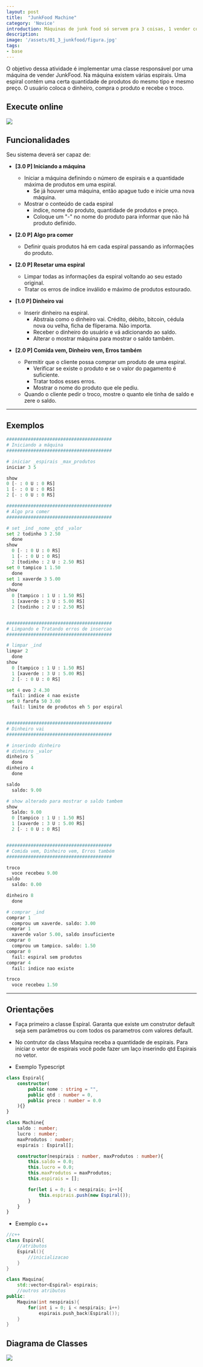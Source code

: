 ```yaml
---
layout: post
title:  "JunkFood Machine"
category: 'Novice'
introduction: Máquinas de junk food só servem pra 3 coisas, 1 vender comidas que fazem mal pra saúde, 2 rejeitar as notas velhas que você tem e 3 te matar de raiva porque você leu 5 vezes e ainda não entendeu o que é pra fazer no trabalho.
description: 
image: '/assets/01_3_junkfood/figura.jpg'
tags:
- base
---
```


O objetivo dessa atividade é implementar uma classe responsável por uma máquina de vender JunkFood. Na máquina existem várias espirais. Uma espiral contém uma certa quantidade de produtos do mesmo tipo e mesmo preço. O usuário coloca o dinheiro, compra o produto e recebe o troco.


## Execute online
[![](/assets/images/run.png)](/assets/01_3_junkfood/run.html)

## Funcionalidades

Seu sistema deverá ser capaz de:

- **[3.0 P] Iniciando a máquina** 
    - Iniciar a máquina definindo o número de espirais e a quantidade máxima de produtos em uma espiral.
        - Se já houver uma máquina, então apague tudo e inicie uma nova máquina.
    - Mostrar o conteúdo de cada espiral
        - indice, nome do produto, quantidade de produtos e preço.
        - Coloque um "-" no nome do produto para informar que não há produto definido.

- **[2.0 P] Algo pra comer** 
    - Definir quais produtos há em cada espiral passando as informações do produto.
- **[2.0 P] Resetar uma espiral** 
    - Limpar todas as informações da espiral voltando ao seu estado original. 
    - Tratar os erros de indice inválido e máximo de produtos estourado.

- **[1.0 P] Dinheiro vai** 
    - Inserir dinheiro na espiral.
        - Abstraia como o dinheiro vai. Crédito, débito, bitcoin, cédula nova ou velha, ficha de fliperama. Não importa.
        - Receber o dinheiro do usuário e vá adicionando ao saldo.
        - Alterar o mostrar máquina para mostrar o saldo também.

- **[2.0 P] Comida vem, Dinheiro vem, Erros também** 
    - Permitir que o cliente possa comprar um produto de uma espiral.
        - Verificar se existe o produto e se o valor do pagamento é suficiente.
        - Tratar todos esses erros.
        - Mostrar o nome do produto que ele pediu.
    - Quando o cliente pedir o troco, mostre o quanto ele tinha de saldo e zere o saldo.

---
## Exemplos

```python
#######################################
# Iniciando a máquina
#######################################

# iniciar _espirais _max_produtos
iniciar 3 5

show
0 [- : 0 U : 0 RS]
1 [- : 0 U : 0 RS]
2 [- : 0 U : 0 RS]

#######################################
# Algo pra comer
#######################################

# set _ind _nome _qtd _valor 
set 2 todinho 3 2.50
  done
show
  0 [- : 0 U : 0 RS]
  1 [- : 0 U : 0 RS]
  2 [todinho : 2 U : 2.50 RS]
set 0 tampico 1 1.50
  done
set 1 xaverde 3 5.00
  done
show   
  0 [tampico : 1 U : 1.50 RS]
  1 [xaverde : 3 U : 5.00 RS]
  2 [todinho : 2 U : 2.50 RS]


#######################################
# Limpando e Tratando erros de insercao
#######################################

# limpar _ind
limpar 2
  done
show   
  0 [tampico : 1 U : 1.50 RS]
  1 [xaverde : 3 U : 5.00 RS]
  2 [- : 0 U : 0 RS]

set 4 ovo 2 4.30
  fail: indice 4 nao existe
set 0 farofa 50 3.00
  fail: limite de produtos eh 5 por espiral


#######################################
# Dinheiro vai
#######################################

# inserindo dinheiro
# dinheiro _valor
dinheiro 5
  done
dinheiro 4
  done

saldo
  saldo: 9.00

# show alterado para mostrar o saldo tambem
show   
  Saldo: 9.00
  0 [tampico : 1 U : 1.50 RS]
  1 [xaverde : 3 U : 5.00 RS]
  2 [- : 0 U : 0 RS]


#######################################
# Comida vem, Dinheiro vem, Erros também
#######################################

troco
  voce recebeu 9.00
saldo
  saldo: 0.00

dinheiro 8
  done

# comprar _ind
comprar 1
  comprou um xaverde. saldo: 3.00
comprar 1
  xaverde valor 5.00, saldo insuficiente
comprar 0
  comprou um tampico. saldo: 1.50
comprar 0
  fail: espiral sem produtos
comprar 4
  fail: indice nao existe

troco
  voce recebeu 1.50


```



---
## Orientações

- Faça primeiro a classe Espiral. Garanta que existe um construtor default seja sem parâmetros ou com todos os parametros com valores default.
- No contrutor da class Maquina receba a quantidade de espirais. Para iniciar o vetor de espirais você pode fazer um laço inserindo qtd Espirais no vetor.

- Exemplo Typescript

```typescript
class Espiral{
    constructor(
        public nome : string = "", 
        public qtd : number = 0, 
        public preco : number = 0.0
    ){}
}

class Machine{
    saldo : number;
    lucro : number;
    maxProdutos : number;
    espirais : Espiral[];

    constructor(nespirais : number, maxProdutos : number){
        this.saldo = 0.0;
        this.lucro = 0.0;
        this.maxProdutos = maxProdutos;
        this.espirais = [];

        for(let i = 0; i < nespirais; i++){
            this.espirais.push(new Espiral());
        }
    }
}
```

- Exemplo c++

```c++
//c++
class Espiral{
    //atributos
    Espiral(){
        //inicializacao
    }
}

class Maquina{
    std::vector<Espiral> espirais;
    //outros atributos
public:
    Maquina(int nespirais){
        for(int i = 0; i < nespirais; i++)
            espirais.push_back(Espiral());
    }
}
```


## Diagrama de Classes

![](/assets/01_3_junkfood/diagrama.png)
